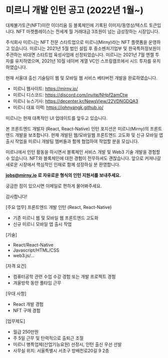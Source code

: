# 미르니 개발 인턴 공고 (2022년 1월~)

대체불가토큰(NFT)이란 이더리움 등 블록체인에 기록된 이미지/동영상/텍스트 토큰입니다. NFT 마켓플레이스는 전세계 월 거래대금 3조원이 넘는 급성장하는 시장입니다. 

주식회사 미르니는 NFT 전문 스타트업으로 미르니(Mirny)라는 NFT 플랫폼을 운영하고 있습니다. 미르니는 2021년 5월 법인 설립 후 중소벤처기업부 및 한국특허정보원이 주관하는 비대면 스타트업 육성사업에 선정되었습니다. 미르니는 2021년 7월 엔젤 투자를 유치하였으며, 2021년 10월 네이버 계열 VC인 스프링캠프에서 시드 투자를 유치하였습니다.

현재 서울대 출신 기술팀이 웹 및 모바일 웹 서비스 베타버전 개발을 완료하였습니다. 
- 미르니 웹사이트: https://mirny.io/
- 미르니 디스코드: https://discord.com/invite/NHpf2amCtw
- 미르니 뉴스기사: https://decenter.kr/NewsView/22VDNGDQA3
- 미르니 대표 이력: https://johnyangk.github.io/

미르니는 현재 대폭적인 UI 업데이트를 앞두고 있습니다.

본 프론트엔드 개발자 (React, React-Native) 인턴 포지션은 미르니(Mirny)의 프론트엔드 개발을 보조합니다. 현재 개발된 웹/모바일웹 프론트엔드 고도화 및 신규 모바일 앱 출시 작업을 미르니 개발팀 멤버들과 함께 협업하여 작업할 분을 모십니다.

미르니에서 인턴 활동을 하시면서 블록체인 서비스 개발 및 Web3 기술 개발을 경험할 수 있습니다. NFT와 블록체인에 대한 경험이 전무하셔도 괜찮습니다. 앞으로 커져나갈 새로운 시장에서 핵심적인 인재로 함께 성장하실 분 환영합니다.

**jobs@mirny.io 로 자유로운 형식의 인턴 지원서를 보내주세요.**

궁금한 점이 있으시면 이메일로 편하게 물어봐주세요.

감사합니다!

[주요 업무]
프론트엔드 개발 인턴 (React, React-Native)
- 기존 미르니 웹 및 모바일 웹 프론트엔드 고도화
- 신규 미르니 모바일 앱 출시 작업

[기술]
- React/React-Native
- Javascript/HTML/CSS
- web3.js/…

[자격 요건]
- 컴퓨터공학 관련 수업 수강 경험 또는 개발 프로젝트 경험
- 겨울방학 동안 풀타임 근무

[우대 사항]
- React 개발 경험
- NFT 구매 경험

[업무제도]
- 월급 250만원
- 주 5일 근무 및 탄력적으로 출퇴근 조절
- 미르니 병특업체(산업기능요원) 선정시, 인턴 출신 우선 선발 
- 사무실 위치: 서울특별시 서초구 방배천로20길 9 2층
